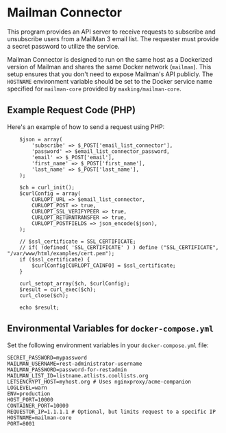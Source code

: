 # Mailman Connector

This program provides an API server to receive requests to subscribe and unsubscribe users from a MailMan 3 email list. The requester must provide a secret password to utilize the service.

Mailman Connector is designed to run on the same host as a Dockerized version of Mailman and shares the same Docker network (`mailman`). This setup ensures that you don't need to expose Mailman's API publicly. The `HOSTNAME` environment variable should be set to the Docker service name specified for `mailman-core` provided by `maxking/mailman-core`.

## Example Request Code (PHP)
Here's an example of how to send a request using PHP:
```
    $json = array(
        'subscribe' => $_POST['email_list_connector'],
        'password' => $email_list_connector_password,
        'email' => $_POST['email'],
        'first_name' => $_POST['first_name'],
        'last_name' => $_POST['last_name'],
    );

    $ch = curl_init();
    $curlConfig = array(
        CURLOPT_URL => $email_list_connector,
        CURLOPT_POST => true,
        CURLOPT_SSL_VERIFYPEER => true,
        CURLOPT_RETURNTRANSFER => true,
        CURLOPT_POSTFIELDS => json_encode($json),
    );

    // $ssl_certificate = SSL_CERTIFICATE;
    // if( !defined( 'SSL_CERTIFICATE' ) ) define ("SSL_CERTIFICATE", "/var/www/html/examples/cert.pem");
    if ($ssl_certificate) {
        $curlConfig[CURLOPT_CAINFO] = $ssl_certificate;
    }

    curl_setopt_array($ch, $curlConfig);
    $result = curl_exec($ch);
    curl_close($ch);

    echo $result;
```

## Environmental Variables for `docker-compose.yml`
Set the following environment variables in your `docker-compose.yml` file:
```
SECRET_PASSWORD=mypassword
MAILMAN_USERNAME=rest-administrator-username
MAILMAN_PASSWORD=password-for-restadmin
MAILMAN_LIST_ID=listname.atlists.coollists.org
LETSENCRYPT_HOST=myhost.org # Uses nginxproxy/acme-companion
LOGLEVEL=warn
ENV=production
HOST_PORT=10000
CONTAINER_PORT=10000
REQUESTOR_IP=1.1.1.1 # Optional, but limits request to a specific IP
HOSTNAME=mailman-core
PORT=8001
```